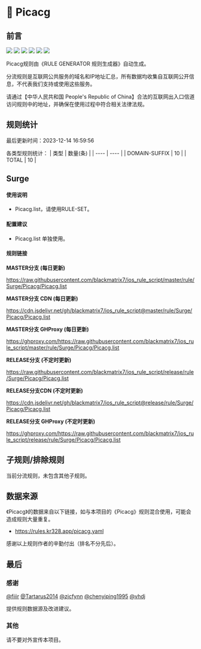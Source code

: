 # 🧸 Picacg

## 前言

![](https://shields.io/badge/-移除重复规则-ff69b4) ![](https://shields.io/badge/-DOMAIN与DOMAIN--SUFFIX合并-green) ![](https://shields.io/badge/-DOMAIN--SUFFIX间合并-critical) ![](https://shields.io/badge/-DOMAIN与DOMAIN--KEYWORD合并-9cf) ![](https://shields.io/badge/-DOMAIN--SUFFIX与DOMAIN--KEYWORD合并-blue) ![](https://shields.io/badge/-IP--CIDR(6)合并-blueviolet) 

Picacg规则由《RULE GENERATOR 规则生成器》自动生成。

分流规则是互联网公共服务的域名和IP地址汇总，所有数据均收集自互联网公开信息，不代表我们支持或使用这些服务。

请通过【中华人民共和国 People's Republic of China】合法的互联网出入口信道访问规则中的地址，并确保在使用过程中符合相关法律法规。

## 规则统计

最后更新时间：2023-12-14 16:59:56

各类型规则统计：
| 类型 | 数量(条)  | 
| ---- | ----  |
| DOMAIN-SUFFIX | 10  | 
| TOTAL | 10  | 


## Surge 

#### 使用说明
- Picacg.list，请使用RULE-SET。

#### 配置建议
- Picacg.list 单独使用。

#### 规则链接
**MASTER分支 (每日更新)**

https://raw.githubusercontent.com/blackmatrix7/ios_rule_script/master/rule/Surge/Picacg/Picacg.list

**MASTER分支 CDN (每日更新)**

https://cdn.jsdelivr.net/gh/blackmatrix7/ios_rule_script@master/rule/Surge/Picacg/Picacg.list

**MASTER分支 GHProxy (每日更新)**

https://ghproxy.com/https://raw.githubusercontent.com/blackmatrix7/ios_rule_script/master/rule/Surge/Picacg/Picacg.list

**RELEASE分支 (不定时更新)**

https://raw.githubusercontent.com/blackmatrix7/ios_rule_script/release/rule/Surge/Picacg/Picacg.list

**RELEASE分支CDN (不定时更新)**

https://cdn.jsdelivr.net/gh/blackmatrix7/ios_rule_script@release/rule/Surge/Picacg/Picacg.list

**RELEASE分支 GHProxy (不定时更新)**

https://ghproxy.com/https://raw.githubusercontent.com/blackmatrix7/ios_rule_script/release/rule/Surge/Picacg/Picacg.list

## 子规则/排除规则


当前分流规则，未包含其他子规则。

## 数据来源

《Picacg》的数据来自以下链接，如与本项目的《Picacg》规则混合使用，可能会造成规则大量重复。

- https://rules.kr328.app/picacg.yaml


感谢以上规则作者的辛勤付出（排名不分先后）。

## 最后

### 感谢

[@fiiir](https://github.com/fiiir) [@Tartarus2014](https://github.com/Tartarus2014) [@zjcfynn](https://github.com/zjcfynn) [@chenyiping1995](https://github.com/chenyiping1995) [@vhdj](https://github.com/vhdj)

提供规则数据源及改进建议。

### 其他

请不要对外宣传本项目。